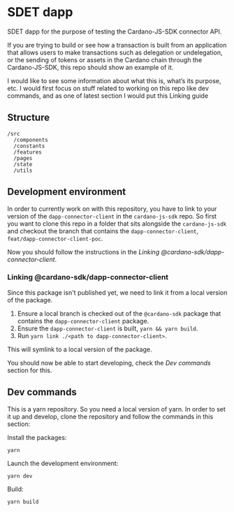 # SDET dapp

SDET dapp for the purpose of testing the Cardano-JS-SDK connector API.

If you are trying to build or see how a transaction is built from an application that allows users to make transactions such as delegation or undelegation, or the sending of tokens or assets in the Cardano chain through the Cardano-JS-SDK, this repo should show an example of it.

I would like to see some information about what this is, what’s its purpose, etc.
I would first focus on stuff related to working on this repo like dev commands, and as one of latest section I would put this Linking guide

## Structure

```
/src
  /components
  /constants
  /features
  /pages
  /state
  /utils
```

## Development environment

In order to currently work on with this repository, you have to link to your version of the `dapp-connector-client` in the `cardano-js-sdk` repo.
So first you want to clone this repo in a folder that sits alongside the `cardano-js-sdk` and checkout the branch that contains the `dapp-connector-client`, `feat/dapp-connector-client-poc`.

Now you should follow the instructions in the _Linking @cardano-sdk/dapp-connector-client_.

### Linking @cardano-sdk/dapp-connector-client

Since this package isn't published yet, we need to link it from a local version of the package.

1. Ensure a local branch is checked out of the `@cardano-sdk` package that contains the `dapp-connector-client` package.
2. Ensure the `dapp-connector-client` is built, `yarn && yarn build`.
3. Run `yarn link ./<path to dapp-connector-client>`.

This will symlink to a local version of the package.

You should now be able to start developing, check the _Dev commands_ section for this.

## Dev commands

This is a yarn repository. So you need a local version of yarn.
In order to set it up and develop, clone the repository and follow the commands in this section:

Install the packages:

```console
yarn
```

Launch the development environment:

```console
yarn dev
```

Build:

```console
yarn build
```
